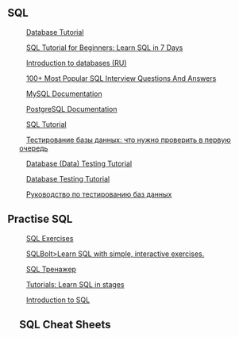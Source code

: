 <div align="left">
   <h2>SQL</h2>
 </div>

<div>
   <ol>
     <p>
         <img src="https://cdn-icons-png.flaticon.com/128/556/556690.png" width=10 heigh=10>
         <a target="blank" href="https://www.quackit.com/database/tutorial/">Database Tutorial</a>
      </p>
      <p>
         <img src="https://cdn-icons-png.flaticon.com/128/556/556690.png" width=10 heigh=10>
         <a target="blank" href="https://www.guru99.com/sql.html">SQL Tutorial for Beginners: Learn SQL in 7 Days</a>
      </p>
      <p>
         <img src="https://cdn-icons-png.flaticon.com/128/556/556690.png" width=10 heigh=10>
         <a href="https://habr.com/ru/post/686816/">Introduction to databases (RU)</a>
      </p>
  <p>
         <img src="https://cdn-icons-png.flaticon.com/128/556/556690.png" width=10 heigh=10>
         <a href="https://www.softwaretestingmaterial.com/sql-interview-questions/">100+ Most Popular SQL Interview Questions And Answers</a>
      </p>
     <p>
         <img src="https://cdn-icons-png.flaticon.com/128/556/556690.png" width=10 heigh=10>
         <a href="https://dev.mysql.com/doc/">MySQL Documentation</a>
      </p>
     <p>
         <img src="https://cdn-icons-png.flaticon.com/128/556/556690.png" width=10 heigh=10>
         <a href="https://www.postgresql.org/docs/">PostgreSQL Documentation</a>
      </p>
     <p>
         <img src="https://cdn-icons-png.flaticon.com/128/556/556690.png" width=10 heigh=10>
         <a href="https://www.w3schools.com/sql/sql_intro.asp">SQL Tutorial</a>
      </p>
     <p>
         <img src="https://cdn-icons-png.flaticon.com/128/556/556690.png" width=10 heigh=10>
         <a href="https://testmatick.com/ru/testirovanie-bazy-dannyh-chto-nuzhno-proverit-v-pervuyu-ochered/">Тестирование базы данных: что нужно проверить в первую очередь
</a>
      </p>
     <p>
         <img src="https://cdn-icons-png.flaticon.com/128/556/556690.png" width=10 heigh=10>
         <a href="https://www.guru99.com/data-testing.html">Database (Data) Testing Tutorial</a>
      </p>
     <p>
         <img src="https://cdn-icons-png.flaticon.com/128/556/556690.png" width=10 heigh=10>
         <a href="https://www.tutorialspoint.com/database_testing/index.htm">Database Testing Tutorial</a>
      </p>
     <p>
         <img src="https://cdn-icons-png.flaticon.com/128/556/556690.png" width=10 heigh=10>
         <a href="https://senior.ua/articles/rukovodstvo-po-testirovaniyu-baz-dannyh">Руководство по тестированию баз данных</a>
      </p>
   </ol>
 </div>
 <div align="left">
   <h2>Practise SQL</h2>
   <ol>
      <p>
         <img src="https://cdn-icons-png.flaticon.com/128/556/556690.png" width=10 heigh=10>
         <a href="https://www.w3schools.com/sql/sql_exercises.asp">SQL Exercises</a>
      </p>
     <p>
         <img src="https://cdn-icons-png.flaticon.com/128/556/556690.png" width=10 heigh=10>
         <a href="https://sqlbolt.com/">SQLBolt>Learn SQL with simple, interactive exercises.</a>
      </p>
     <p>
         <img src="https://cdn-icons-png.flaticon.com/128/556/556690.png" width=10 heigh=10>
         <a href="https://qastudio.notion.site/SQL-1459cf7d33c64a0a872e80459d3c9aec">SQL Тренажер</a>
      </p>
     <p>
         <img src="https://cdn-icons-png.flaticon.com/128/556/556690.png" width=10 heigh=10>
         <a href="https://sqlzoo.net/wiki/SQL_Tutorial">Tutorials: Learn SQL in stages</a>
      </p>
     <p>
         <img src="https://cdn-icons-png.flaticon.com/128/556/556690.png" width=10 heigh=10>
         <a href="sololearn.com/learn/courses/sql-introduction">Introduction to SQL</a>
      </p>
 <div align="left">
 <h2>SQL Cheat Sheets</h2>
   <ol>
      <p>
         <img src="https://cdn-icons-png.flaticon.com/128/556/556690.png" width=10 heigh=10>
         <a href=""></a>
      </p>
     <p>
         <img src="https://cdn-icons-png.flaticon.com/128/556/556690.png" width=10 heigh=10>
         <a href=""></a>
      </p>
     <p>
         <img src="https://cdn-icons-png.flaticon.com/128/556/556690.png" width=10 heigh=10>
         <a href=""></a>
      </p>
     <p>
         <img src="https://cdn-icons-png.flaticon.com/128/556/556690.png" width=10 heigh=10>
         <a href=""></a>
      </p>
     <p>
         <img src="https://cdn-icons-png.flaticon.com/128/556/556690.png" width=10 heigh=10>
         <a href=""></a>
      </p>
     
